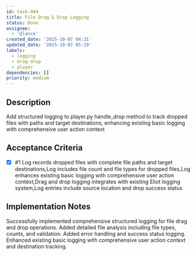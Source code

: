 ```yaml
---
id: task-044
title: File Drag & Drop Logging
status: Done
assignee:
  - '@lance'
created_date: '2025-10-07 04:31'
updated_date: '2025-10-07 05:19'
labels:
  - logging
  - drag-drop
  - player
dependencies: []
priority: medium
---
```


## Description

Add structured logging to player.py handle_drop method to track dropped files with paths and target destinations, enhancing existing basic logging with comprehensive user action context

## Acceptance Criteria
<!-- AC:BEGIN -->
- [x] #1 Log records dropped files with complete file paths and target destinations,Log includes file count and file types for dropped files,Log enhances existing basic logging with comprehensive user action context,Drag and drop logging integrates with existing Eliot logging system,Log entries include source location and drop success status
<!-- AC:END -->

## Implementation Notes

Successfully implemented comprehensive structured logging for file drag and drop operations. Added detailed file analysis including file types, counts, and validation. Added error handling and success status logging. Enhanced existing basic logging with comprehensive user action context and destination tracking.
